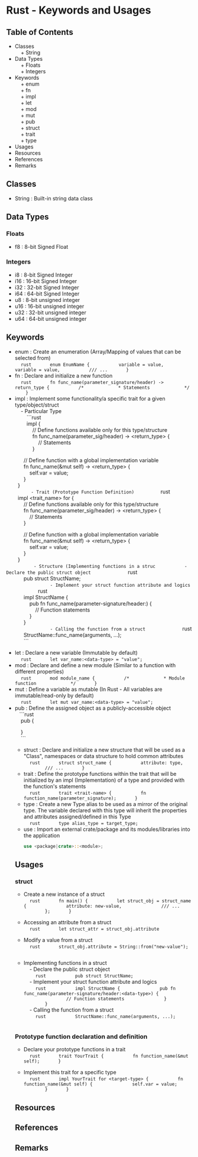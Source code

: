 # Rust - Keywords and Usages

## Table of Contents  
- Classes  
    + String  
- Data Types  
    + Floats  
    + Integers  
- Keywords  
    + enum  
    + fn  
    + impl  
    + let  
    + mod  
    + mut  
    + pub  
    + struct  
    + trait  
    + type  
- Usages  
- Resources  
- References  
- Remarks

## Classes  
+ String : Built-in string data class

## Data Types

### Floats  
+ f8 : 8-bit Signed Float

### Integers  
+ i8 : 8-bit Signed Integer  
+ i16 : 16-bit Signed Integer  
+ i32 : 32-bit Signed Integer  
+ i64 : 64-bit Signed Integer  
+ u8 : 8-bit unsigned integer  
+ u16 : 16-bit unsigned integer  
+ u32 : 32-bit unsigned integer  
+ u64 : 64-bit unsigned integer

## Keywords  
- enum : Create an enumeration (Array/Mapping of values that can be selected from)  
    ```rust  
    enum EnumName {  
        variable = value,  
        variable = value,  
        /// ...  
    }  
    ```  
- fn : Declare and initialize a new function  
    ```rust  
    fn func_name(parameter_signature/header) -> return_type {  
        /*  
          * Statements  
          */  
    }  
    ```  
- impl : Implement some functionality/a specific trait for a given type/object/struct  
    - Particular Type  
        ```rust  
        impl <type> {  
            // Define functions available only for this type/structure  
            fn func_name(parameter_sig/header) -> <return_type> {  
                // Statements  
            }

            // Define function with a global implementation variable  
            fn func_name(&mut self) -> <return_type> {  
                self.var = value;  
            }  
        }  
        ```  
   - Trait (Prototype Function Definition)  
        ```rust  
        impl <trait_name> for <type> {  
            // Define functions available only for this type/structure  
            fn func_name(parameter_sig/header) -> <return_type> {  
                // Statements  
            }

            // Define function with a global implementation variable  
            fn func_name(&mut self) -> <return_type> {  
                self.var = value;  
            }  
        }  
        ```  
    - Structure (Implementing functions in a struc  
        - Declare the public struct object  
            ```rust  
            pub struct StructName;  
            ```  
        - Implement your struct function attribute and logics  
             ```rust  
            impl StructName {  
                pub fn func_name(parameter-signature/header:<data-type>) {  
                    // Function statements  
                }  
            }  
            ```  
        - Calling the function from a struct  
            ```rust  
            StructName::func_name(arguments, ...);  
            ```  
- let : Declare a new variable (Immutable by default)  
    ```rust  
    let var_name:<data-type> = "value";  
    ```  
- mod : Declare and define a new module (Similar to a function with different properties)  
    ```rust  
    mod module_name {  
        /*  
          * Module function  
          */  
    }  
    ```  
- mut : Define a variable as mutable (In Rust - All variables are immutable/read-only by default)  
    ```rust  
    let mut var_name:<data-type> = "value";  
    ```  
- pub : Define the assigned object as a publicly-accessible object  
   ```rust  
    pub <object> {

    }  
    ```  
- struct : Declare and initialize a new structure that will be used as a "Class", namespaces or data structure to hold common attributes  
    ```rust  
    struct struct_name {  
        attribute: type,  
        /// ...  
    }  
    ```  
- trait : Define the prototype functions within the trait that will be initialized by an impl (Implementation) of a type and provided with the function's statements  
    ```rust  
    trait <trait-name> {  
        fn function_name(parameter_signature);  
    }  
    ```  
- type : Create a new Type alias to be used as a mirror of the original type. The variable declared with this type will inherit the properties and attributes assigned/defined in this Type  
    ```rust  
    type alias_type = target_type;  
    ```
- use : Import an external crate/package and its modules/libraries into the application
    ```rust
    use <package|crate>::<module>;
    ```

## Usages

### struct  
- Create a new instance of a struct  
    ```rust  
    fn main() {  
        let struct_obj = struct_name {  
            attribute: new-value,  
            /// ...  
        };  
    }  
    ```

- Accessing an attribute from a struct  
    ```rust  
    let struct_attr = struct_obj.attribute  
    ```

- Modify a value from a struct  
    ```rust  
    struct_obj.attribute = String::from("new-value");  
    ```

- Implementing functions in a struct  
    - Declare the public struct object  
        ```rust  
        pub struct StructName;  
        ```  
    - Implement your struct function attribute and logics  
        ```rust  
        impl StructName {  
            pub fn func_name(parameter-signature/header:<data-type>) {  
                // Function statements  
            }  
        }  
        ```  
    - Calling the function from a struct  
        ```rust  
        StructName::func_name(arguments, ...);  
        ```

### Prototype function declaration and definition  
- Declare your prototype functions in a trait  
    ```rust  
    trait YourTrait {  
        fn function_name(&mut self);  
    }  
    ```

- Implement this trait for a specific type  
    ```rust  
    impl YourTrait for <target-type> {  
        fn function_name(&mut self) {  
            self.var = value;  
        }  
    }  
    ```

## Resources

## References

## Remarks
